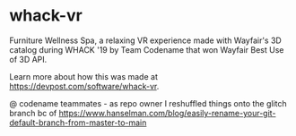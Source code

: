 # whack-vr
Furniture Wellness Spa, a relaxing VR experience made with Wayfair's 3D catalog during WHACK '19 by Team Codename that won Wayfair Best Use of 3D API. 

Learn more about how this was made at <https://devpost.com/software/whack-vr>.

@ codename teammates - as repo owner I reshuffled things onto the glitch branch bc of <https://www.hanselman.com/blog/easily-rename-your-git-default-branch-from-master-to-main>
